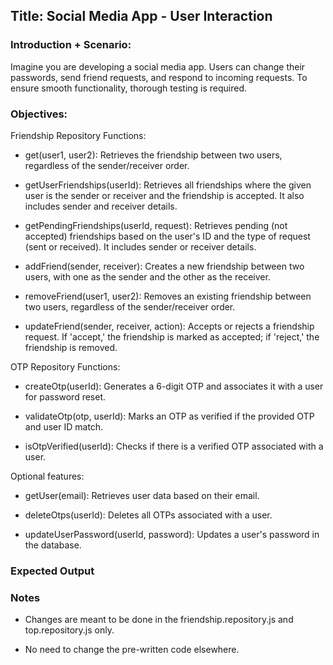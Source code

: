 ## Title: Social Media App - User Interaction

### Introduction + Scenario:
Imagine you are developing a social media app. Users can change their passwords, send friend requests, and respond to incoming requests. To ensure smooth functionality, thorough testing is required.

### Objectives:

Friendship Repository Functions:

- get(user1, user2): Retrieves the friendship between two users, regardless of the sender/receiver order.

- getUserFriendships(userId): Retrieves all friendships where the given user is the sender or receiver and the friendship is accepted. It also includes sender and receiver details.

- getPendingFriendships(userId, request): Retrieves pending (not accepted) friendships based on the user's ID and the type of request (sent or received). It includes sender or receiver details.

- addFriend(sender, receiver): Creates a new friendship between two users, with one as the sender and the other as the receiver.

- removeFriend(user1, user2): Removes an existing friendship between two users, regardless of the sender/receiver order.

- updateFriend(sender, receiver, action): Accepts or rejects a friendship request. If 'accept,' the friendship is marked as accepted; if 'reject,' the friendship is removed.

OTP Repository Functions:

- createOtp(userId): Generates a 6-digit OTP and associates it with a user for password reset.

- validateOtp(otp, userId): Marks an OTP as verified if the provided OTP and user ID match.

- isOtpVerified(userId): Checks if there is a verified OTP associated with a user.

Optional features:

- getUser(email): Retrieves user data based on their email.

- deleteOtps(userId): Deletes all OTPs associated with a user.

- updateUserPassword(userId, password): Updates a user's password in the database.

### Expected Output

### Notes

- Changes are meant to be done in the friendship.repository.js and top.repository.js only.

- No need to change the pre-written code elsewhere.


